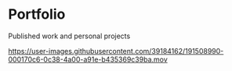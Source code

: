 # Portfolio
Published work and personal projects








https://user-images.githubusercontent.com/39184162/191508990-000170c6-0c38-4a00-a91e-b435369c39ba.mov


